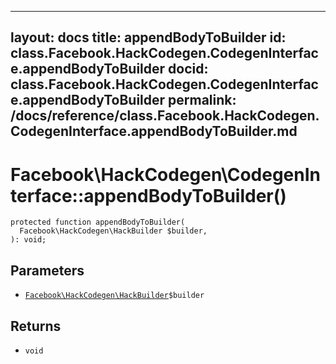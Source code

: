 
***

layout: docs
title: appendBodyToBuilder
id: class.Facebook.HackCodegen.CodegenInterface.appendBodyToBuilder
docid: class.Facebook.HackCodegen.CodegenInterface.appendBodyToBuilder
permalink: /docs/reference/class.Facebook.HackCodegen.CodegenInterface.appendBodyToBuilder.md
---







# Facebook\\HackCodegen\\CodegenInterface::appendBodyToBuilder()




``` Hack
protected function appendBodyToBuilder(
  Facebook\HackCodegen\HackBuilder $builder,
): void;
```




## Parameters




* [` Facebook\HackCodegen\HackBuilder `](<class.Facebook.HackCodegen.HackBuilder.md>)`` $builder ``




## Returns




- ` void `